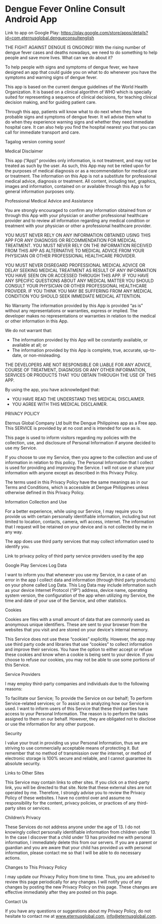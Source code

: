# Dengue Fever Online Consult Android App
Link to app on Google Play:
https://play.google.com/store/apps/details?id=com.eternusglobal.dengueconsultenglish


THE FIGHT AGAINST DENGUE IS ONGOING!
With the rising number of dengue fever cases and deaths nowadays, we need to do something to help people and save more lives. What can we do about it? 

To help people with signs and symptoms of dengue fever, we have designed an app that could guide you on what to do whenever you have the symptoms and warning signs of dengue fever. 

This app is based on the current dengue guidelines of the World Health Organization. It is based on a clinical algorithm of WHO which is specially suited for representing a sequence of clinical decisions, for teaching clinical decision making, and for guiding patient care. 

Through this app, patients will know what to do next when they have probable signs and symptoms of dengue fever. It wil advise them what to do when they experience warning signs and whether they need immediate hospital care. It can also help you find the hospital nearest you that you can call for immediate transport and care. 

Tagalog version coming soon!

Medical Disclaimer

This app (“App)” provides only information, is not treatment, and may not be treated as such by the user. As such, this App may not be relied upon for the purposes of medical diagnosis or as a recommendation for medical care or treatment. The information on this App is not a substitute for professional medical advice, diagnosis or treatment. All content, including text, graphics, images and information, contained on or available through this App is for general information purposes only. 

Professional Medical Advice and Assistance 

You are strongly encouraged to confirm any information obtained from or through this App with your physician or another professional healthcare provider and to review all information regarding any medical condition or treatment with your physician or other a professional healthcare provider. 

YOU MUST NEVER RELY ON ANY INFORMATION OBTAINED USING THIS APP FOR ANY DIAGNOSIS OR RECOMMENDATION FOR MEDICAL TREATMENT. YOU MUST NEVER RELY ON THE INFORMATION RECEIVED FROM THIS APP AS ALTERNATIVE TO MEDICAL ADVICE FROM YOUR PHYSICIAN OR OTHER PROFESSIONAL HEALTHCARE PROVIDER. 

YOU MUST NEVER DISREGARD PROFESSIONAL MEDICAL ADVICE OR DELAY SEEKING MEDICAL TREATMENT AS RESULT OF ANY INFORMATION YOU HAVE SEEN ON OR ACCESSED THROUGH THIS APP. IF YOU HAVE ANY SPECIFIC QUESTIONS ABOUT ANY MEDICAL MATTER YOU SHOULD CONSULT YOUR PHYSICIAN OR OTHER PROFESSIONAL HEALTHCARE PROVIDER. IF YOU THINK YOU MAY BE SUFFERING FROM ANY MEDICAL CONDITION YOU SHOULD SEEK IMMEDIATE MEDICAL ATTENTION. 

No Warranty
The information provided by this App is provided “as is” without any representations or warranties, express or implied. The developer makes no representations or warranties in relation to the medical or other information in this App. 

We do not warrant that:
- The information provided by this App will be constantly available, or available at all; 
or
- The information provided by this App is complete, true, accurate, up-to-date, or non-misleading. 

THE DEVELOPERS ARE NOT RESPONSIBLE OR LIABLE FOR ANY ADVICE, COURSE OF TREATMENT, DIAGNOSIS OR ANY OTHER INFORMATION, SERVICES OR PRODUCTS THAT YOU OBTAIN THROUGH THE USE OF THIS APP.

By using the app, you have acknowledged that:
- YOU HAVE READ THE UNDERSTAND THIS MEDICAL DISCLAIMER.
- YOU AGREE WITH THIS MEDICAL DISCLAIMER.

PRIVACY POLICY

Eternus Global Company Ltd built the Dengue Philippines app as a Free app. This SERVICE is provided by at no cost and is intended for use as is.

This page is used to inform visitors regarding my policies with the collection, use, and disclosure of Personal Information if anyone decided to use my Service.

If you choose to use my Service, then you agree to the collection and use of information in relation to this policy. The Personal Information that I collect is used for providing and improving the Service. I will not use or share your information with anyone except as described in this Privacy Policy.

The terms used in this Privacy Policy have the same meanings as in our Terms and Conditions, which is accessible at Dengue Philippines unless otherwise defined in this Privacy Policy.

Information Collection and Use

For a better experience, while using our Service, I may require you to provide us with certain personally identifiable information, including but not limited to location, contacts, camera, wifi access, internet. The information that I request will be retained on your device and is not collected by me in any way.

The app does use third party services that may collect information used to identify you.

Link to privacy policy of third party service providers used by the app

Google Play Services
Log Data

I want to inform you that whenever you use my Service, in a case of an error in the app I collect data and information (through third party products) on your phone called Log Data. This Log Data may include information such as your device Internet Protocol (“IP”) address, device name, operating system version, the configuration of the app when utilizing my Service, the time and date of your use of the Service, and other statistics.

Cookies

Cookies are files with a small amount of data that are commonly used as anonymous unique identifiers. These are sent to your browser from the websites that you visit and are stored on your device's internal memory.

This Service does not use these “cookies” explicitly. However, the app may use third party code and libraries that use “cookies” to collect information and improve their services. You have the option to either accept or refuse these cookies and know when a cookie is being sent to your device. If you choose to refuse our cookies, you may not be able to use some portions of this Service.

Service Providers

I may employ third-party companies and individuals due to the following reasons:

To facilitate our Service;
To provide the Service on our behalf;
To perform Service-related services; or
To assist us in analyzing how our Service is used.
I want to inform users of this Service that these third parties have access to your Personal Information. The reason is to perform the tasks assigned to them on our behalf. However, they are obligated not to disclose or use the information for any other purpose.

Security

I value your trust in providing us your Personal Information, thus we are striving to use commercially acceptable means of protecting it. But remember that no method of transmission over the internet, or method of electronic storage is 100% secure and reliable, and I cannot guarantee its absolute security.

Links to Other Sites

This Service may contain links to other sites. If you click on a third-party link, you will be directed to that site. Note that these external sites are not operated by me. Therefore, I strongly advise you to review the Privacy Policy of these websites. I have no control over and assume no responsibility for the content, privacy policies, or practices of any third-party sites or services.

Children’s Privacy

These Services do not address anyone under the age of 13. I do not knowingly collect personally identifiable information from children under 13. In the case I discover that a child under 13 has provided me with personal information, I immediately delete this from our servers. If you are a parent or guardian and you are aware that your child has provided us with personal information, please contact me so that I will be able to do necessary actions.

Changes to This Privacy Policy

I may update our Privacy Policy from time to time. Thus, you are advised to review this page periodically for any changes. I will notify you of any changes by posting the new Privacy Policy on this page. These changes are effective immediately after they are posted on this page.

Contact Us

If you have any questions or suggestions about my Privacy Policy, do not hesitate to contact me at www.eternusglobal.com, info@eternusglobal.com.



